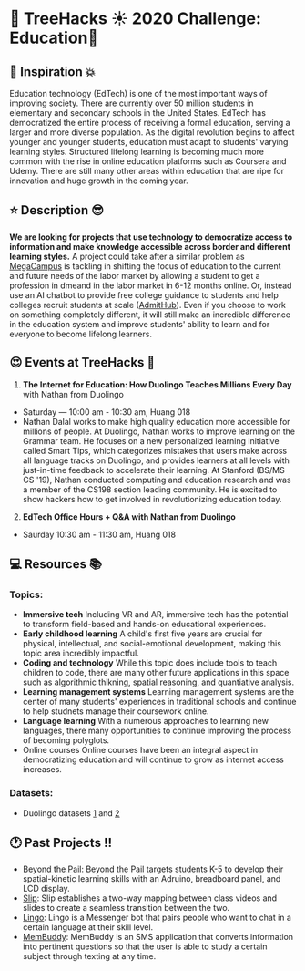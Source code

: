 # __:palm_tree: TreeHacks :sunny: 2020  Challenge: Education:mega:__

## :muscle: Inspiration :boom:

Education technology (EdTech) is one of the most important ways of improving society. There are currently over 50 million students in elementary and secondary schools in the United States. EdTech has democratized the entire process of receiving a formal education, serving a larger and more diverse population. As the digital revolution begins to affect younger and younger students, education must adapt to students' varying learning styles. Structured lifelong learning is becoming much more common with the rise in online education platforms such as Coursera and Udemy. There are still many other areas within education that are ripe for innovation and huge growth in the coming year. 

## :star: Description :sunglasses:

**We are looking for projects that use technology to democratize access to information and make knowledge accessible across border and different learning styles.** A project could take after a similar problem as [MegaCampus](https://www.megacampus.com/?lang_ui=en) is tackling in shifting the focus of education to the current and future needs of the labor market by allowing a student to get a profession in dmeand in the labor market in 6-12 months online. Or, instead use an AI chatbot to provide free college guidance to students and help colleges recruit students at scale ([AdmitHub](https://www.admithub.com)). Even if you choose to work on something completely different, it will still make an incredible difference in the education system and improve students' ability to learn and for everyone to become lifelong learners. 

## :heart_eyes: Events at TreeHacks :evergreen_tree:

1. **The Internet for Education: How Duolingo Teaches Millions Every Day** with Nathan from Duolingo
  * Saturday — 10:00 am - 10:30 am, Huang 018
  * Nathan Dalal works to make high quality education more accessible for millions of people. At Duolingo, Nathan works to improve learning on the Grammar team. He focuses on a new personalized learning initiative called Smart Tips, which categorizes mistakes that users make across all language tracks on Duolingo, and provides learners at all levels with just-in-time feedback to accelerate their learning. At Stanford (BS/MS CS '19), Nathan conducted computing and education research and was a member of the CS198 section leading community. He  is excited to show hackers how to get involved in revolutionizing education today.
2. **EdTech Office Hours + Q&A with Nathan from Duolingo**
  * Saurday 10:30 am - 11:30 am, Huang 018


## :computer: Resources :books:

### Topics:

* **Immersive tech** 
Including VR and AR, immersive tech has the potential to transform field-based and hands-on educational experiences. 
* **Early childhood learning**
A child's first five years are crucial for physical, intellectual, and social-emotional development, making this topic area incredibly impactful.
* **Coding and technology**
While this topic does include tools to teach children to code, there are many other future applications in this space such as algorithmic thikning, spatial reasoning, and quantiative analysis. 
* **Learning management systems**
Learning management systems are the center of many students' experiences in traditional schools and continue to help studnets manage their coursework online. 
* **Language learning**
With a numerous approaches to learning new languages, there many opportunities to continue improving the process of becoming polyglots.
* Online courses
Online courses have been an integral aspect in democratizing education and will continue to grow as internet access increases.

### Datasets:

* Duolingo datasets [1](http://sharedtask.duolingo.com/#data) and [2](https://sharedtask.duolingo.com/2018.html)

## :clock1: Past Projects :bangbang:

* [Beyond the Pail](https://devpost.com/software/beyond-the-pail): Beyond the Pail targets students K-5 to develop their spatial-kinetic learning skills with an Adruino, breadboard panel, and LCD display. 
* [Slip](https://devpost.com/software/slip): Slip establishes a two-way mapping between class videos and slides to create a seamless transition between the two. 
* [Lingo](https://devpost.com/software/lingo-97gv4c): Lingo is a Messenger bot that pairs people who want to chat in a certain language at their skill level.
* [MemBuddy](https://devpost.com/software/membuddy): MemBuddy is an SMS application that converts information into pertinent questions so that the user is able to study a certain subject through texting at any time. 
